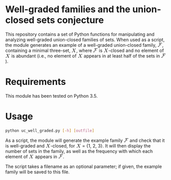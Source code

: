 # Well-graded families and the union-closed sets conjecture

This repository contains a set of Python functions for manipulating and analyzing well-graded union-closed families of sets.  When used as a script, the module generates an example of a well-graded union-closed family, ![equation](images/F_image.gif), containing a minimal three-set, ![equation](images/X_image.gif), where ![equation](images/F_image.gif) is ![equation](images/X_image.gif)-closed and no element of ![equation](images/X_image.gif) is abundant (i.e., no element of ![equation](images/X_image.gif) appears in at least half of the sets in ![equation](images/F_image.gif)).  

# Requirements

This module has been tested on Python 3.5.

# Usage

```sh
python uc_well_graded.py [-h] [outfile]
```

As a script, the module will generate the example family ![equation](images/F_image.gif) and check that it is well-graded and ![equation](images/X_image.gif)-closed, for ![equation](images/X_image.gif) = {1, 2, 3}.  It will then display the number of sets in the family, as well as the frequency with which each element of ![equation](images/X_image.gif) appears in ![equation](images/F_image.gif).

The script takes a filename as an optional parameter; if given, the example family will be saved to this file.
